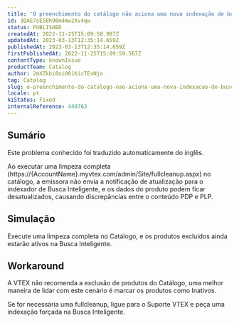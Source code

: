 ```yaml
---
title: 'O preenchimento do catálogo não aciona uma nova indexação de busca inteligente'
id: 3QAE7sE58h96m4mw2Xv4qw
status: PUBLISHED
createdAt: 2022-11-25T15:09:58.987Z
updatedAt: 2023-03-13T12:35:14.659Z
publishedAt: 2023-03-13T12:35:14.659Z
firstPublishedAt: 2022-11-25T15:09:59.567Z
contentType: knownIssue
productTeam: Catalog
author: 2mXZkbi0oi061KicTExNjo
tag: Catalog
slug: o-preenchimento-do-catalogo-nao-aciona-uma-nova-indexacao-de-busca-inteligente
locale: pt
kiStatus: Fixed
internalReference: 449763
---
```


## Sumário

<div class="alert alert-info">
  <p>Este problema conhecido foi traduzido automaticamente do inglês.</p>
</div>


Ao executar uma limpeza completa (https://{AccountName}.myvtex.com/admin/Site/fullcleanup.aspx) no catálogo, a emissora não envia a notificação de atualização para o indexador de Busca Inteligente, e os dados do produto podem ficar desatualizados, causando discrepâncias entre o conteúdo PDP e PLP.



##

## Simulação


Execute uma limpeza completa no Catálogo, e os produtos excluídos ainda estarão ativos na Busca Inteligente.



##

## Workaround


A VTEX não recomenda a exclusão de produtos do Catálogo, uma melhor maneira de lidar com este cenário é marcar os produtos como Inativos.

Se for necessária uma fullcleanup, ligue para o Suporte VTEX e peça uma indexação forçada na Busca Inteligente.





